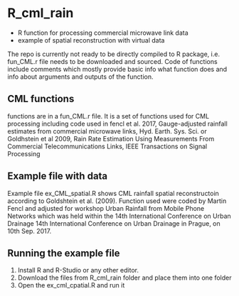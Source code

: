# R_cml_rain
- R function for processing commercial microwave link data
- example of spatial reconstruction with virtual data

The repo is currently not ready to be directly compiled to R package, i.e. fun_CML.r file needs to be downloaded and sourced. Code of functions include comments which mostly provide basic info what function does and info about arguments and outputs of the function.

## CML functions
functions are in a fun_CML.r file. It is a set of functions used for CML processing including code used in fencl et al. 2017, Gauge-adjusted rainfall estimates from commercial microwave links, Hyd. Earth. Sys. Sci. or Goldhstein et al 2009, Rain Rate Estimation Using Measurements From Commercial Telecommunications Links, IEEE Transactions on Signal Processing

## Example file with data
Example file ex_CML_spatial.R  shows CML rainfall spatial reconstructoin according to  Goldshtein et al. (2009). Function used were coded by Martin Fencl and adjusted for workshop Urban Rainfall from Mobile Phone Networks which was held within the 14th International Conference on Urban Drainage 14th International Conference on Urban Drainage in Prague, on 10th Sep. 2017.

## Running the example file

1. Install R and R-Studio or any other editor.
2. Download the files from R_cml_rain folder and place them into one folder
3. Open the ex_cml_cpatial.R and run it
